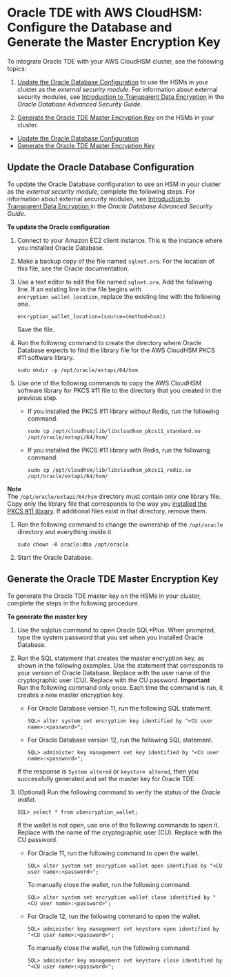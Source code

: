 # Oracle TDE with AWS CloudHSM: Configure the Database and Generate the Master Encryption Key<a name="oracle-tde-configure-database-and-generate-master-key"></a>

To integrate Oracle TDE with your AWS CloudHSM cluster, see the following topics:

1. [Update the Oracle Database Configuration](#oracle-tde-configure-database) to use the HSMs in your cluster as the *external security module*\. For information about external security modules, see [Introduction to Transparent Data Encryption](https://docs.oracle.com/database/122/ASOAG/introduction-to-transparent-data-encryption.htm) in the *Oracle Database Advanced Security Guide*\.

1. [Generate the Oracle TDE Master Encryption Key](#oracle-tde-generate-master-key) on the HSMs in your cluster\.


+ [Update the Oracle Database Configuration](#oracle-tde-configure-database)
+ [Generate the Oracle TDE Master Encryption Key](#oracle-tde-generate-master-key)

## Update the Oracle Database Configuration<a name="oracle-tde-configure-database"></a>

To update the Oracle Database configuration to use an HSM in your cluster as the *external security module*, complete the following steps\. For information about external security modules, see [ Introduction to Transparent Data Encryption ](https://docs.oracle.com/database/122/ASOAG/introduction-to-transparent-data-encryption.htm) in the *Oracle Database Advanced Security Guide*\. 

**To update the Oracle configuration**

1. Connect to your Amazon EC2 client instance\. This is the instance where you installed Oracle Database\.

1. Make a backup copy of the file named `sqlnet.ora`\. For the location of this file, see the Oracle documentation\. 

1. Use a text editor to edit the file named `sqlnet.ora`\. Add the following line\. If an existing line in the file begins with `encryption_wallet_location`, replace the existing line with the following one\.

   ```
   encryption_wallet_location=(source=(method=hsm))
   ```

   Save the file\.

1. Run the following command to create the directory where Oracle Database expects to find the library file for the AWS CloudHSM PKCS \#11 software library\. 

   ```
   sudo mkdir -p /opt/oracle/extapi/64/hsm
   ```

1. Use one of the following commands to copy the AWS CloudHSM software library for PKCS \#11 file to the directory that you created in the previous step\. 

   + If you installed the PKCS \#11 library without Redis, run the following command\.

     ```
     sudo cp /opt/cloudhsm/lib/libcloudhsm_pkcs11_standard.so /opt/oracle/extapi/64/hsm/
     ```

   + If you installed the PKCS \#11 library with Redis, run the following command\.

     ```
     sudo cp /opt/cloudhsm/lib/libcloudhsm_pkcs11_redis.so /opt/oracle/extapi/64/hsm/
     ```
**Note**  
The `/opt/oracle/extapi/64/hsm` directory must contain only one library file\. Copy only the library file that corresponds to the way you [installed the PKCS \#11 library](pkcs11-library-install.md#install-pkcs11-library)\. If additional files exist in that directory, remove them\. 

1. Run the following command to change the ownership of the `/opt/oracle` directory and everything inside it\.

   ```
   sudo chown -R oracle:dba /opt/oracle
   ```

1. Start the Oracle Database\.

## Generate the Oracle TDE Master Encryption Key<a name="oracle-tde-generate-master-key"></a>

To generate the Oracle TDE master key on the HSMs in your cluster, complete the steps in the following procedure\.

**To generate the master key**

1. Use the sqlplus command to open Oracle SQL\*Plus\. When prompted, type the system password that you set when you installed Oracle Database\. 

1. Run the SQL statement that creates the master encryption key, as shown in the following examples\. Use the statement that corresponds to your version of Oracle Database\. Replace *<CU user name>* with the user name of the cryptographic user \(CU\)\. Replace *<password>* with the CU password\. 
**Important**  
Run the following command only once\. Each time the command is run, it creates a new master encryption key\. 

   + For Oracle Database version 11, run the following SQL statement\.

     ```
     SQL> alter system set encryption key identified by "<CU user name>:<password>";
     ```

   + For Oracle Database version 12, run the following SQL statement\.

     ```
     SQL> administer key management set key identified by "<CU user name>:<password>";
     ```

   If the response is `System altered` or `keystore altered`, then you successfully generated and set the master key for Oracle TDE\. 

1. \(Optional\) Run the following command to verify the status of the *Oracle wallet*\.

   ```
   SQL> select * from v$encryption_wallet;
   ```

   If the wallet is not open, use one of the following commands to open it\. Replace *<CU user name>* with the name of the cryptographic user \(CU\)\. Replace *<password>* with the CU password\. 

   + For Oracle 11, run the following command to open the wallet\.

     ```
     SQL> alter system set encryption wallet open identified by "<CU user name>:<password>";
     ```

     To manually close the wallet, run the following command\.

     ```
     SQL> alter system set encryption wallet close identified by "<CU user name>:<password>";
     ```

   + For Oracle 12, run the following command to open the wallet\.

     ```
     SQL> administer key management set keystore open identified by "<CU user name>:<password>";
     ```

     To manually close the wallet, run the following command\.

     ```
     SQL> administer key management set keystore close identified by "<CU user name>:<password>";
     ```